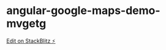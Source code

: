 # angular-google-maps-demo-mvgetg

[Edit on StackBlitz ⚡️](https://stackblitz.com/edit/angular-google-maps-demo-mvgetg)